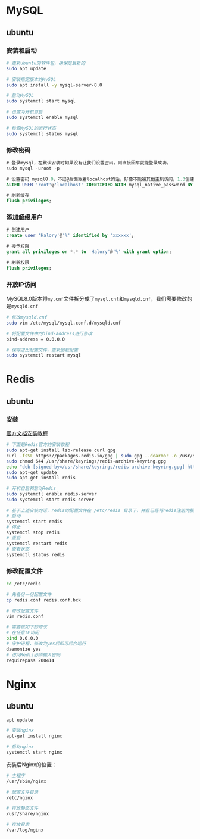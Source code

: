 # MySQL

## ubuntu

### 安装和启动

```sh
# 更新ubuntu的软件包，确保是最新的
sudo apt update

# 安装指定版本的MySQL
sudo apt install -y mysql-server-8.0

# 启动MySQL
sudo systemctl start mysql

# 设置为开机自启
sudo systemctl enable mysql

# 检查MySQL的运行状态
sudo systemctl status mysql
```



### 修改密码

```sql
# 登录mysql，在默认安装时如果没有让我们设置密码，则直接回车就能登录成功。
sudo mysql -uroot -p

# 设置密码 mysql8.0，不过@后面跟着localhost的话，好像不能被其他主机访问，1.3创建新用户的目的就是为了提供一个可以远程访问数据库的用户
ALTER USER 'root'@'localhost' IDENTIFIED WITH mysql_native_password BY '200414';

# 刷新缓存
flush privileges;

```



### 添加超级用户

```sql
# 创建用户
create user 'Halory'@'%' identified by 'xxxxxx';

# 授予权限
grant all privileges on *.* to 'Halory'@'%' with grant option;

# 刷新权限
flush privileges;

```





### 开放IP访问

MySQL8.0版本将`my.cnf`文件拆分成了`mysql.cnf`和`mysqld.cnf`，我们需要修改的是`mysqld.cnf`

```sh
# 修改mysqld.cnf
sudo vim /etc/mysql/mysql.conf.d/mysqld.cnf

# 将配置文件中的bind-address进行修改
bind-address = 0.0.0.0

# 保存退出配置文件，重新加载配置
sudo systemctl restart mysql
```







# Redis

## ubuntu

### 安装

[官方文档安装教程](https://redis.io/docs/latest/operate/oss_and_stack/install/install-redis/install-redis-on-linux/)

```sh
# 下面是Redis官方的安装教程
sudo apt-get install lsb-release curl gpg
curl -fsSL https://packages.redis.io/gpg | sudo gpg --dearmor -o /usr/share/keyrings/redis-archive-keyring.gpg
sudo chmod 644 /usr/share/keyrings/redis-archive-keyring.gpg
echo "deb [signed-by=/usr/share/keyrings/redis-archive-keyring.gpg] https://packages.redis.io/deb $(lsb_release -cs) main" | sudo tee /etc/apt/sources.list.d/redis.list
sudo apt-get update
sudo apt-get install redis

# 开机自启和启动Redis
sudo systemctl enable redis-server
sudo systemctl start redis-server

# 基于上述安装的话，redis的配置文件在 /etc/redis 目录下，并且已经将redis注册为服务了，于是有了下面的命令
# 启动
systemctl start redis
# 停止
systemctl stop redis
# 重启
systemctl restart redis
# 查看状态
systemctl status redis
```



### 修改配置文件

```sh
cd /etc/redis

# 先备份一份配置文件
cp redis.conf redis.conf.bck

# 修改配置文件
vim redis.conf

# 需要做如下的修改
# 在任意IP访问
bind 0.0.0.0
# 守护进程，修改为yes后即可后台运行
daemonize yes 
# 访问Redis必须输入密码
requirepass 200414

```





# Nginx

## ubuntu

```sh
apt update

# 安装nginx
apt-get install nginx

# 启动nginx
systemctl start nginx


```



安装后Nginx的位置：

```sh
# 主程序
/usr/sbin/nginx

# 配置文件目录
/etc/nginx

# 存放静态文件
/usr/share/nginx

# 存放日志
/var/log/nginx
```

